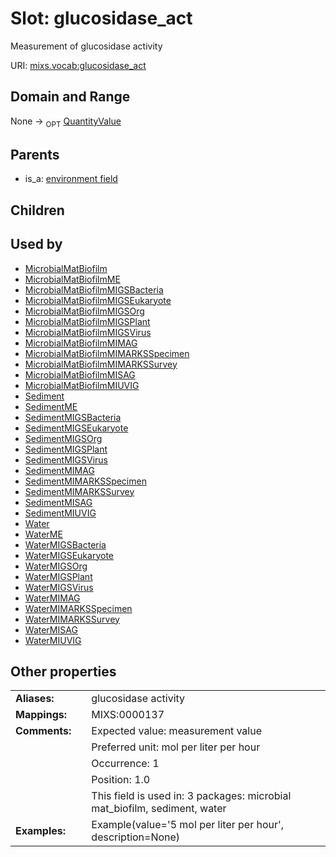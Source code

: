 
# Slot: glucosidase_act


Measurement of glucosidase activity

URI: [mixs.vocab:glucosidase_act](https://w3id.org/mixs/vocab/glucosidase_act)


## Domain and Range

None ->  <sub>OPT</sub> [QuantityValue](QuantityValue.md)

## Parents

 *  is_a: [environment field](environment_field.md)

## Children


## Used by

 * [MicrobialMatBiofilm](MicrobialMatBiofilm.md)
 * [MicrobialMatBiofilmME](MicrobialMatBiofilmME.md)
 * [MicrobialMatBiofilmMIGSBacteria](MicrobialMatBiofilmMIGSBacteria.md)
 * [MicrobialMatBiofilmMIGSEukaryote](MicrobialMatBiofilmMIGSEukaryote.md)
 * [MicrobialMatBiofilmMIGSOrg](MicrobialMatBiofilmMIGSOrg.md)
 * [MicrobialMatBiofilmMIGSPlant](MicrobialMatBiofilmMIGSPlant.md)
 * [MicrobialMatBiofilmMIGSVirus](MicrobialMatBiofilmMIGSVirus.md)
 * [MicrobialMatBiofilmMIMAG](MicrobialMatBiofilmMIMAG.md)
 * [MicrobialMatBiofilmMIMARKSSpecimen](MicrobialMatBiofilmMIMARKSSpecimen.md)
 * [MicrobialMatBiofilmMIMARKSSurvey](MicrobialMatBiofilmMIMARKSSurvey.md)
 * [MicrobialMatBiofilmMISAG](MicrobialMatBiofilmMISAG.md)
 * [MicrobialMatBiofilmMIUVIG](MicrobialMatBiofilmMIUVIG.md)
 * [Sediment](Sediment.md)
 * [SedimentME](SedimentME.md)
 * [SedimentMIGSBacteria](SedimentMIGSBacteria.md)
 * [SedimentMIGSEukaryote](SedimentMIGSEukaryote.md)
 * [SedimentMIGSOrg](SedimentMIGSOrg.md)
 * [SedimentMIGSPlant](SedimentMIGSPlant.md)
 * [SedimentMIGSVirus](SedimentMIGSVirus.md)
 * [SedimentMIMAG](SedimentMIMAG.md)
 * [SedimentMIMARKSSpecimen](SedimentMIMARKSSpecimen.md)
 * [SedimentMIMARKSSurvey](SedimentMIMARKSSurvey.md)
 * [SedimentMISAG](SedimentMISAG.md)
 * [SedimentMIUVIG](SedimentMIUVIG.md)
 * [Water](Water.md)
 * [WaterME](WaterME.md)
 * [WaterMIGSBacteria](WaterMIGSBacteria.md)
 * [WaterMIGSEukaryote](WaterMIGSEukaryote.md)
 * [WaterMIGSOrg](WaterMIGSOrg.md)
 * [WaterMIGSPlant](WaterMIGSPlant.md)
 * [WaterMIGSVirus](WaterMIGSVirus.md)
 * [WaterMIMAG](WaterMIMAG.md)
 * [WaterMIMARKSSpecimen](WaterMIMARKSSpecimen.md)
 * [WaterMIMARKSSurvey](WaterMIMARKSSurvey.md)
 * [WaterMISAG](WaterMISAG.md)
 * [WaterMIUVIG](WaterMIUVIG.md)

## Other properties

|  |  |  |
| --- | --- | --- |
| **Aliases:** | | glucosidase activity |
| **Mappings:** | | MIXS:0000137 |
| **Comments:** | | Expected value: measurement value |
|  | | Preferred unit: mol per liter per hour |
|  | | Occurrence: 1 |
|  | | Position: 1.0 |
|  | | This field is used in: 3 packages: microbial mat_biofilm, sediment, water |
| **Examples:** | | Example(value='5 mol per liter per hour', description=None) |


